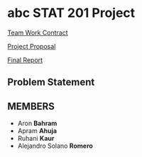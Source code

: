 # abc STAT 201 Project 

[Team Work Contract](https://github.com/aron-bram/STAT-201-2023W1-GROUP-6/blob/main/TEAM%20CONTRACT.pdf)

[Project Proposal](https://github.com/aron-bram/STAT-201-2023W1-GROUP-6/blob/main/project-proposal-group6.ipynb)

[Final Report]()


<h2>Problem Statement</h2>


<H2>MEMBERS</H2>

* Aron <b>Bahram</b>
* Apram <b>Ahuja</b>
* Ruhani <b>Kaur</b>
* Alejandro Solano <b> Romero</b>
